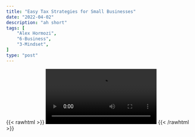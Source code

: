 ```yaml
---
title: "Easy Tax Strategies for Small Businesses"
date: "2022-04-02"
description: "ah short"
tags: [
    "Alex Hormozi",
    "6-Business",
    "3-Mindset",
]
type: "post"
---
```

{{< rawhtml >}}
    <video width="auto" height="auto" controls>
        <source src="https://clips.dev00ps.com/Alex%20Hormozi/Tax%20Loophole%20for%20Small%20Business%20Owners.mp4" type="video/mp4"> 
    </video>
{{< /rawhtml >}}